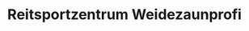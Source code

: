 ---
title: "Reitsportzentrum Weidezaunprofi"
url: /gundelfingen-an-der-donau/reitsportzentrum-weidezaunprofi/
shop: Sport
---
